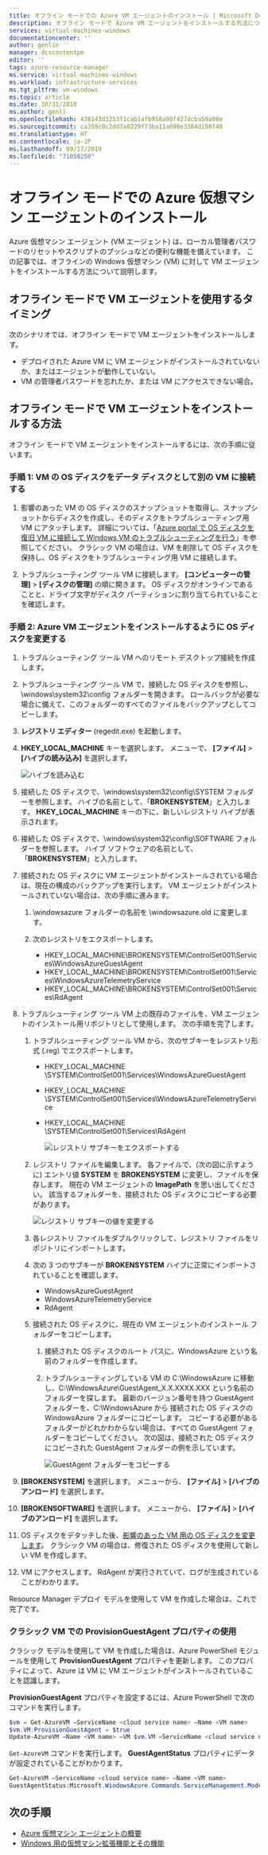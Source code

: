 ```yaml
---
title: オフライン モードでの Azure VM エージェントのインストール | Microsoft Docs
description: オフライン モードで Azure VM エージェントをインストールする方法について説明します。
services: virtual-machines-windows
documentationcenter: ''
author: genlin
manager: dcscontentpm
editor: ''
tags: azure-resource-manager
ms.service: virtual-machines-windows
ms.workload: infrastructure-services
ms.tgt_pltfrm: vm-windows
ms.topic: article
ms.date: 10/31/2018
ms.author: genli
ms.openlocfilehash: 438143d3253f1cab1afb958a90f427dcba59a98e
ms.sourcegitcommit: ca359c0c2dd7a0229f73ba11a690e3384d198f40
ms.translationtype: HT
ms.contentlocale: ja-JP
ms.lasthandoff: 09/17/2019
ms.locfileid: "71059250"
---
```

# <a name="install-the-azure-virtual-machine-agent-in-offline-mode"></a>オフライン モードでの Azure 仮想マシン エージェントのインストール 

Azure 仮想マシン エージェント (VM エージェント) は、ローカル管理者パスワードのリセットやスクリプトのプッシュなどの便利な機能を備えています。 この記事では、オフラインの Windows 仮想マシン (VM) に対して VM エージェントをインストールする方法について説明します。 

## <a name="when-to-use-the-vm-agent-in-offline-mode"></a>オフライン モードで VM エージェントを使用するタイミング

次のシナリオでは、オフライン モードで VM エージェントをインストールします。

- デプロイされた Azure VM に VM エージェントがインストールされていないか、またはエージェントが動作していない。
- VM の管理者パスワードを忘れたか、または VM にアクセスできない場合。

## <a name="how-to-install-the-vm-agent-in-offline-mode"></a>オフライン モードで VM エージェントをインストールする方法

オフライン モードで VM エージェントをインストールするには、次の手順に従います。

### <a name="step-1-attach-the-os-disk-of-the-vm-to-another-vm-as-a-data-disk"></a>手順 1: VM の OS ディスクをデータ ディスクとして別の VM に接続する

1. 影響のあった VM の OS ディスクのスナップショットを取得し、スナップショットからディスクを作成し、そのディスクをトラブルシューティング用 VM にアタッチします。 詳細については、「[Azure portal で OS ディスクを復旧 VM に接続して Windows VM のトラブルシューティングを行う](troubleshoot-recovery-disks-portal-windows.md)」を参照してください。 クラシック VM の場合は、VM を削除して OS ディスクを保持し、OS ディスクをトラブルシューティング用 VM に接続します。

2.  トラブルシューティング ツール VM に接続します。 **[コンピューターの管理]**  >  **[ディスクの管理]** の順に開きます。 OS ディスクがオンラインであることと、ドライブ文字がディスク パーティションに割り当てられていることを確認します。

### <a name="step-2-modify-the-os-disk-to-install-the-azure-vm-agent"></a>手順 2: Azure VM エージェントをインストールするように OS ディスクを変更する

1.  トラブルシューティング ツール VM へのリモート デスクトップ接続を作成します。

2.  トラブルシューティング ツール VM で、接続した OS ディスクを参照し、\windows\system32\config フォルダーを開きます。 ロールバックが必要な場合に備えて、このフォルダーのすべてのファイルをバックアップとしてコピーします。

3.  **レジストリ エディター** (regedit.exe) を起動します。

4.  **HKEY_LOCAL_MACHINE** キーを選択します。 メニューで、 **[ファイル]**  >  **[ハイブの読み込み]** を選択します。

    ![ハイブを読み込む](./media/install-vm-agent-offline/load-hive.png)

5.  接続した OS ディスクで、\windows\system32\config\SYSTEM フォルダーを参照します。 ハイブの名前として、「**BROKENSYSTEM**」と入力します。 **HKEY_LOCAL_MACHINE** キーの下に、新しいレジストリ ハイブが表示されます。

6.  接続した OS ディスクで、\windows\system32\config\SOFTWARE フォルダーを参照します。 ハイブ ソフトウェアの名前として、「**BROKENSYSTEM**」と入力します。

7. 接続された OS ディスクに VM エージェントがインストールされている場合は、現在の構成のバックアップを実行します。 VM エージェントがインストールされていない場合は、次の手順に進みます。
      
    1. \windowsazure フォルダーの名前を \windowsazure.old に変更します。

    2. 次のレジストリをエクスポートします。
        - HKEY_LOCAL_MACHINE\BROKENSYSTEM\ControlSet001\Services\WindowsAzureGuestAgent
        - HKEY_LOCAL_MACHINE\BROKENSYSTEM\\ControlSet001\Services\WindowsAzureTelemetryService
        - HKEY_LOCAL_MACHINE\BROKENSYSTEM\ControlSet001\Services\RdAgent

8.  トラブルシューティング ツール VM 上の既存のファイルを、VM エージェントのインストール用リポジトリとして使用します。 次の手順を完了します。

    1. トラブルシューティング ツール VM から、次のサブキーをレジストリ形式 (.reg) でエクスポートします。 
        - HKEY_LOCAL_MACHINE  \SYSTEM\ControlSet001\Services\WindowsAzureGuestAgent
        - HKEY_LOCAL_MACHINE  \SYSTEM\ControlSet001\Services\WindowsAzureTelemetryService
        - HKEY_LOCAL_MACHINE  \SYSTEM\ControlSet001\Services\RdAgent

          ![レジストリ サブキーをエクスポートする](./media/install-vm-agent-offline/backup-reg.png)

    2. レジストリ ファイルを編集します。 各ファイルで、(次の図に示すように) エントリ値 **SYSTEM** を **BROKENSYSTEM** に変更し、ファイルを保存します。 現在の VM エージェントの **ImagePath** を思い出してください。 該当するフォルダーを、接続された OS ディスクにコピーする必要があります。 

        ![レジストリ サブキーの値を変更する](./media/install-vm-agent-offline/change-reg.png)

    3. 各レジストリ ファイルをダブルクリックして、レジストリ ファイルをリポジトリにインポートします。

    4. 次の 3 つのサブキーが **BROKENSYSTEM** ハイブに正常にインポートされていることを確認します。
        - WindowsAzureGuestAgent
        - WindowsAzureTelemetryService
        - RdAgent

    5. 接続された OS ディスクに、現在の VM エージェントのインストール フォルダーをコピーします。 

        1.  接続された OS ディスクのルート パスに、WindowsAzure という名前のフォルダーを作成します。

        2.  トラブルシューティングしている VM の C:\WindowsAzure に移動し、C:\WindowsAzure\GuestAgent_X.X.XXXX.XXX という名前のフォルダーを探します。 最新のバージョン番号を持つ GuestAgent フォルダーを、C:\WindowsAzure から 接続された OS ディスクの WindowsAzure フォルダーにコピーします。 コピーする必要があるフォルダーがどれかわからない場合は、すべての GuestAgent フォルダーをコピーしてください。 次の図は、接続された OS ディスクにコピーされた GuestAgent フォルダーの例を示しています。

             ![GuestAgent フォルダーをコピーする](./media/install-vm-agent-offline/copy-files.png)

9.  **[BROKENSYSTEM]** を選択します。 メニューから、 **[ファイル]**  >  **[ハイブのアンロード]** を選択します。

10.  **[BROKENSOFTWARE]** を選択します。 メニューから、 **[ファイル]**  >  **[ハイブのアンロード]** を選択します。

11.  OS ディスクをデタッチした後、[影響のあった VM 用の OS ディスクを変更します](troubleshoot-recovery-disks-portal-windows.md#swap-the-os-disk-for-the-vm)。 クラシック VM の場合は、修復された OS ディスクを使用して新しい VM を作成します。

12.  VM にアクセスします。 RdAgent が実行されていて、ログが生成されていることがわかります。

Resource Manager デプロイ モデルを使用して VM を作成した場合は、これで完了です。

### <a name="use-the-provisionguestagent-property-for-classic-vms"></a>クラシック VM での ProvisionGuestAgent プロパティの使用

クラシック モデルを使用して VM を作成した場合は、Azure PowerShell モジュールを使用して **ProvisionGuestAgent** プロパティを更新します。 このプロパティによって、Azure は VM に VM エージェントがインストールされていることを認識します。

**ProvisionGuestAgent** プロパティを設定するには、Azure PowerShell で次のコマンドを実行します。

   ```powershell
   $vm = Get-AzureVM –ServiceName <cloud service name> –Name <VM name>
   $vm.VM.ProvisionGuestAgent = $true
   Update-AzureVM –Name <VM name> –VM $vm.VM –ServiceName <cloud service name>
   ```

`Get-AzureVM` コマンドを実行します。 **GuestAgentStatus** プロパティにデータが設定されていることがわかります。

   ```powershell
   Get-AzureVM –ServiceName <cloud service name> –Name <VM name>
   GuestAgentStatus:Microsoft.WindowsAzure.Commands.ServiceManagement.Model.PersistentVMModel.GuestAgentStatus
   ```

## <a name="next-steps"></a>次の手順

- [Azure 仮想マシン エージェントの概要](../extensions/agent-windows.md)
- [Windows 用の仮想マシン拡張機能とその機能](../extensions/features-windows.md)

